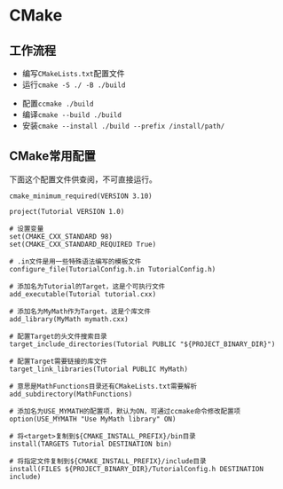 # CMake

## 工作流程

- 编写`CMakeLists.txt`配置文件
- 运行`cmake -S ./ -B ./build`

* 配置`ccmake ./build`
* 编译`cmake --build ./build`
* 安装`cmake --install ./build --prefix /install/path/`

## CMake常用配置

下面这个配置文件供查阅，不可直接运行。

```
cmake_minimum_required(VERSION 3.10)

project(Tutorial VERSION 1.0)

# 设置变量
set(CMAKE_CXX_STANDARD 98)
set(CMAKE_CXX_STANDARD_REQUIRED True)

# .in文件是用一些特殊语法编写的模板文件
configure_file(TutorialConfig.h.in TutorialConfig.h)

# 添加名为Tutorial的Target，这是个可执行文件
add_executable(Tutorial tutorial.cxx)

# 添加名为MyMath作为Target，这是个库文件
add_library(MyMath mymath.cxx)

# 配置Target的头文件搜索目录
target_include_directories(Tutorial PUBLIC "${PROJECT_BINARY_DIR}")

# 配置Target需要链接的库文件
target_link_libraries(Tutorial PUBLIC MyMath)

# 意思是MathFunctions目录还有CMakeLists.txt需要解析
add_subdirectory(MathFunctions)

# 添加名为USE_MYMATH的配置项，默认为ON，可通过ccmake命令修改配置项
option(USE_MYMATH "Use MyMath library" ON)

# 将<target>复制到${CMAKE_INSTALL_PREFIX}/bin目录
install(TARGETS Tutorial DESTINATION bin)

# 将指定文件复制到${CMAKE_INSTALL_PREFIX}/include目录
install(FILES ${PROJECT_BINARY_DIR}/TutorialConfig.h DESTINATION include)
```

